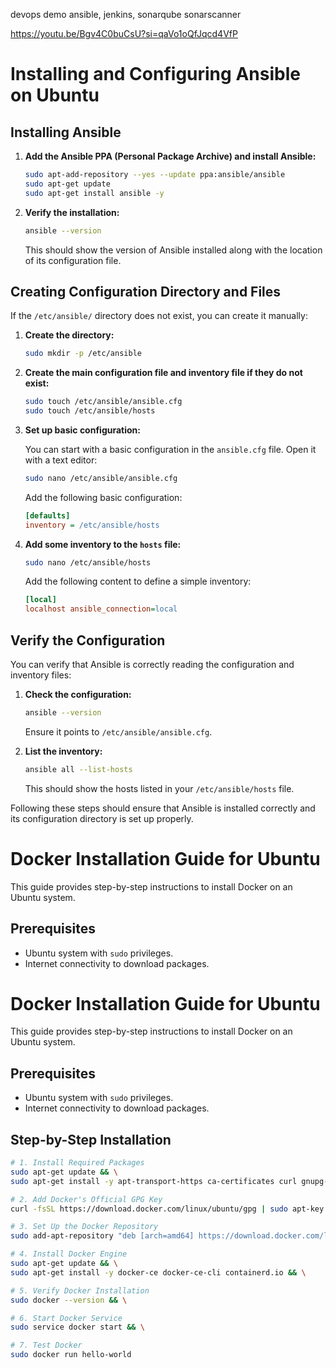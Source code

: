 devops demo ansible, jenkins, sonarqube sonarscanner


https://youtu.be/Bgv4C0buCsU?si=qaVo1oQfJqcd4VfP




# Installing and Configuring Ansible on Ubuntu

## Installing Ansible

1. **Add the Ansible PPA (Personal Package Archive) and install Ansible:**

    ```sh
    sudo apt-add-repository --yes --update ppa:ansible/ansible
    sudo apt-get update
    sudo apt-get install ansible -y
    ```

2. **Verify the installation:**

    ```sh
    ansible --version
    ```

    This should show the version of Ansible installed along with the location of its configuration file.

## Creating Configuration Directory and Files

If the `/etc/ansible/` directory does not exist, you can create it manually:

1. **Create the directory:**

    ```sh
    sudo mkdir -p /etc/ansible
    ```

2. **Create the main configuration file and inventory file if they do not exist:**

    ```sh
    sudo touch /etc/ansible/ansible.cfg
    sudo touch /etc/ansible/hosts
    ```

3. **Set up basic configuration:**

    You can start with a basic configuration in the `ansible.cfg` file. Open it with a text editor:

    ```sh
    sudo nano /etc/ansible/ansible.cfg
    ```

    Add the following basic configuration:

    ```ini
    [defaults]
    inventory = /etc/ansible/hosts
    ```

4. **Add some inventory to the `hosts` file:**

    ```sh
    sudo nano /etc/ansible/hosts
    ```

    Add the following content to define a simple inventory:

    ```ini
    [local]
    localhost ansible_connection=local
    ```

## Verify the Configuration

You can verify that Ansible is correctly reading the configuration and inventory files:

1. **Check the configuration:**

    ```sh
    ansible --version
    ```

    Ensure it points to `/etc/ansible/ansible.cfg`.

2. **List the inventory:**

    ```sh
    ansible all --list-hosts
    ```

    This should show the hosts listed in your `/etc/ansible/hosts` file.

Following these steps should ensure that Ansible is installed correctly and its configuration directory is set up properly.




# Docker Installation Guide for Ubuntu

This guide provides step-by-step instructions to install Docker on an Ubuntu system.

## Prerequisites

- Ubuntu system with `sudo` privileges.
- Internet connectivity to download packages.

# Docker Installation Guide for Ubuntu

This guide provides step-by-step instructions to install Docker on an Ubuntu system.

## Prerequisites

- Ubuntu system with `sudo` privileges.
- Internet connectivity to download packages.

## Step-by-Step Installation

```bash
# 1. Install Required Packages
sudo apt-get update && \
sudo apt-get install -y apt-transport-https ca-certificates curl gnupg-agent software-properties-common && \

# 2. Add Docker's Official GPG Key
curl -fsSL https://download.docker.com/linux/ubuntu/gpg | sudo apt-key add - && \

# 3. Set Up the Docker Repository
sudo add-apt-repository "deb [arch=amd64] https://download.docker.com/linux/ubuntu $(lsb_release -cs) stable" && \

# 4. Install Docker Engine
sudo apt-get update && \
sudo apt-get install -y docker-ce docker-ce-cli containerd.io && \

# 5. Verify Docker Installation
sudo docker --version && \

# 6. Start Docker Service
sudo service docker start && \

# 7. Test Docker
sudo docker run hello-world
